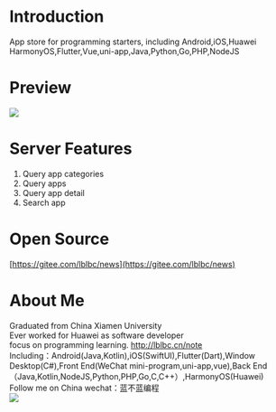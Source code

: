 # Introduction
App store for programming starters, including Android,iOS,Huawei HarmonyOS,Flutter,Vue,uni-app,Java,Python,Go,PHP,NodeJS


# Preview
![](https://img-blog.csdnimg.cn/c3eaa47d8a5e4ba6bef57e71d740d3da.png)
# Server Features
 1. Query app categories
 2. Query apps
 3. Query app detail
 4. Search app

# Open Source
[https://gitee.com/lblbc/news](https://gitee.com/lblbc/news)


# About Me
Graduated from China Xiamen University  
Ever worked for Huawei as software developer  
focus on programming learning. http://lblbc.cn/note  
Including：Android(Java,Kotlin),iOS(SwiftUI),Flutter(Dart),Window Desktop(C#),Front End(WeChat mini-program,uni-app,vue),Back End（Java,Kotlin,NodeJS,Python,PHP,Go,C,C++）,HarmonyOS(Huawei)  
Follow me on China wechat：蓝不蓝编程  
![](https://img-note.csdnimg.cn/4c62bfb4cca540b1a26825f2b1a8af7e.png)
